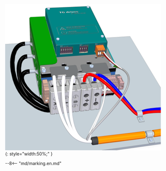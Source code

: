 ![TGZ-S-48-100 pic](../../../../source/img/photo_TGZ-S-48-100_250_O.webp){: style="width:50%;" }

--8<-- "md/marking.en.md"
